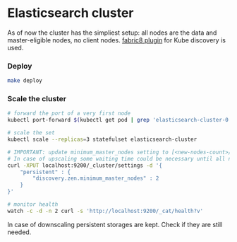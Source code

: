 # Elasticsearch cluster

As of now the cluster has the simpliest setup: all nodes are the data and master-eligible nodes, no client nodes.
[fabric8 plugin](https://github.com/fabric8io/elasticsearch-cloud-kubernetes) for Kube discovery is used.

### Deploy

```bash
make deploy
```

### Scale the cluster

```bash
# forward the port of a very first node
kubectl port-forward $(kubectl get pod | grep 'elasticsearch-cluster-0' | tr -s ' ' | cut -d ' ' -f 1) 9200:9200

# scale the set
kubectl scale --replicas=3 statefulset elasticsearch-cluster

# IMPORTANT: update minimum_master_nodes setting to [<new-nodes-count>/2 + 1]
# In case of upscaling some waiting time could be necessary until all new nodes are initialised.
curl -XPUT localhost:9200/_cluster/settings -d '{
    "persistent" : {
        "discovery.zen.minimum_master_nodes" : 2
    }
}'

# monitor health
watch -c -d -n 2 curl -s 'http://localhost:9200/_cat/health?v'
```

In case of downscaling persistent storages are kept. Check if they are still needed.
